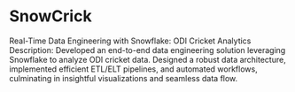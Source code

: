 # SnowCrick
Real-Time Data Engineering with Snowflake: ODI Cricket Analytics Description: Developed an end-to-end data engineering solution leveraging Snowflake to analyze ODI cricket data. Designed a robust data architecture, implemented efficient ETL/ELT pipelines, and automated workflows, culminating in insightful visualizations and seamless data flow.
